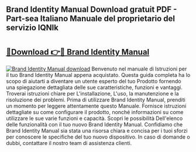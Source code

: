 ## Brand Identity Manual Download gratuit PDF - Part-sea Italiano Manuale del proprietario del servizio lQNlk

# <h2><a href="http://dfdcz1d.blite.top/?on=Brand+Identity+Manual">🔗Download 👉🔴 Brand Identity Manual</a></h2>

[![Brand Identity Manual download](https://i.imgur.com/lujVjoI.png)](http://dfdcz1d.blite.top/?on=Brand+Identity+Manual)
Benvenuto nel manuale di Istruzioni per il tuo Brand Identity Manual appena acquistato. Questa guida completa ha lo scopo di aiutarti a diventare un utente esperto del tuo Prodotto fornendo una spiegazione dettagliata delle sue caratteristiche, funzioni e vantaggi. Troverai istruzioni chiare per L'installazione, L'uso, la manutenzione e la risoluzione dei problemi. Prima di utilizzare Brand Identity Manual, prenditi un momento per leggere attentamente questo Manuale. Fornisce istruzioni dettagliate su come configurare il prodotto, nonché informazioni su come utilizzare le sue varie funzioni e capacità. Scopri le possibilità Dell'elenco delle funzionalità con il tuo nuovo Brand Identity Manual. Confidiamo che Brand Identity Manual sia stata una risorsa chiara e concisa per i tuoi sforzi per conoscere le specifiche del tuo nuovo dispositivo. In caso di domande o dubbi, contattare il nostro team di assistenza clienti.
